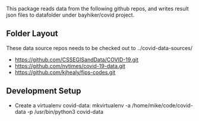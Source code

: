 This package reads data from the following github repos, and writes result json files to datafolder under bayhiker/covid project.

## Folder Layout

These data source repos needs to be checked out to ../covid-data-sources/

- https://github.com/CSSEGISandData/COVID-19.git
- https://github.com/nytimes/covid-19-data.git
- https://github.com/kjhealy/fips-codes.git

## Development Setup

- Create a virtualenv covid-data: mkvirtualenv -a /home/mike/code/covid-data -p /usr/bin/python3 covid-data
